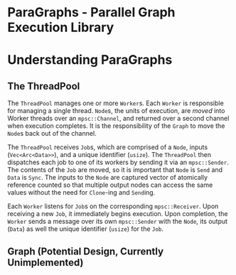 # ParaGraphs - Parallel Graph Execution Library


# Understanding ParaGraphs

## The ThreadPool
The `ThreadPool` manages one or more `Worker`s. Each `Worker` is responsible for managing a
single thread. `Node`s, the units of execution, are *moved* into Worker threads over an
`mpsc::Channel`, and returned over a second channel when execution completes. It is the
responsibility of the `Graph` to move the `Node`s back out of the channel.

The `ThreadPool` receives `Job`s, which are comprised of a `Node`, inputs (`Vec<Arc<Data>>`), and a
unique identifier (`usize`). The `ThreadPool` then dispatches each job to one of its workers by
sending it via an `mpsc::Sender`. The contents of the `Job` are moved, so it is important that
`Node` is `Send` and `Data` is `Sync`. The inputs to the `Node` are captured vector of atomically
reference counted so that multiple output nodes can access the same values without the need for
`Clone`-ing and `Send`ing.

Each `Worker` listens for `Job`s on the corresponding `mpsc::Receiver`. Upon receiving a new `Job`,
it immediately begins execution. Upon completion, the `Worker` sends a message over its own `mpsc::Sender`
with the `Node`, its output (`Data`) as well the unique identifier (`usize`) for the `Job`.

## Graph (Potential Design, Currently Unimplemented)
